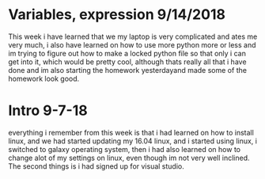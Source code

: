
# Variables, expression 9/14/2018
This week i have learned that we my laptop is very complicated and ates me very much, i also have learned on how to use more python more or less and im trying to figure out how to make a locked python file so that only i can get into it, which would be pretty cool, although thats really all that i have done and im also starting the homework yesterdayand made some of the homework look good.



# Intro 9-7-18
everything i remember from this week is that i had learned on how to install linux, and we had started updating my 16.04 linux, 
and i started using linux, i switched to galaxy operating system, then i had also learned on how to change alot of my settings on linux, even though im not very well inclined. The second things is i had signed up for visual studio.

